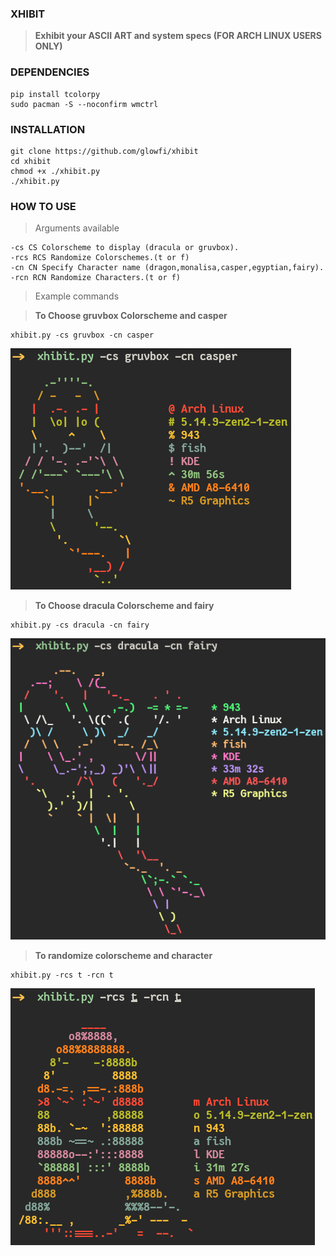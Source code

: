 ### XHIBIT

> **Exhibit your ASCII ART and system specs (FOR ARCH LINUX USERS ONLY)**

### DEPENDENCIES

```
pip install tcolorpy
sudo pacman -S --noconfirm wmctrl
```

### INSTALLATION

```
git clone https://github.com/glowfi/xhibit
cd xhibit
chmod +x ./xhibit.py
./xhibit.py
```

### HOW TO USE

> Arguments available

```
-cs CS Colorscheme to display (dracula or gruvbox).
-rcs RCS Randomize Colorschemes.(t or f)
-cn CN Specify Character name (dragon,monalisa,casper,egyptian,fairy).
-rcn RCN Randomize Characters.(t or f)
```

> Example commands

> **To Choose gruvbox Colorscheme and casper**

```
xhibit.py -cs gruvbox -cn casper
```

![example1](./ex1.png)

> **To Choose dracula Colorscheme and fairy**

```
xhibit.py -cs dracula -cn fairy
```

![example1](./ex2.png)

> **To randomize colorscheme and character**

```
xhibit.py -rcs t -rcn t
```

![example2](./ex3.png)
